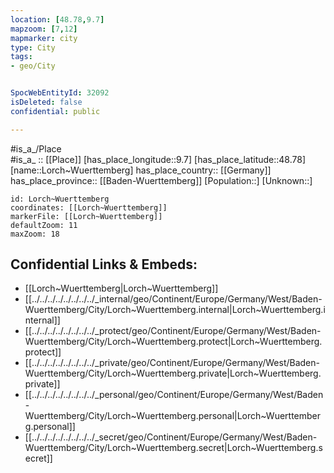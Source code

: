 ```yaml
---
location: [48.78,9.7] 
mapzoom: [7,12] 
mapmarker: city 
type: City
tags:
- geo/City


SpocWebEntityId: 32092
isDeleted: false
confidential: public

---
```

#is_a_/Place  
#is_a_ :: [[Place]] 
[has_place_longitude::9.7] 
[has_place_latitude::48.78] 
[name::Lorch~Wuerttemberg] 
has_place_country:: [[Germany]]  
has_place_province:: [[Baden-Wuerttemberg]] 
[Population::] 
[Unknown::] 


```leaflet
id: Lorch~Wuerttemberg
coordinates: [[Lorch~Wuerttemberg]] 
markerFile: [[Lorch~Wuerttemberg]] 
defaultZoom: 11 
maxZoom: 18
```


## Confidential Links & Embeds: 
- [[Lorch~Wuerttemberg|Lorch~Wuerttemberg]]  
- [[../../../../../../../../_internal/geo/Continent/Europe/Germany/West/Baden-Wuerttemberg/City/Lorch~Wuerttemberg.internal|Lorch~Wuerttemberg.internal]] 
- [[../../../../../../../../_protect/geo/Continent/Europe/Germany/West/Baden-Wuerttemberg/City/Lorch~Wuerttemberg.protect|Lorch~Wuerttemberg.protect]] 
- [[../../../../../../../../_private/geo/Continent/Europe/Germany/West/Baden-Wuerttemberg/City/Lorch~Wuerttemberg.private|Lorch~Wuerttemberg.private]] 
- [[../../../../../../../../_personal/geo/Continent/Europe/Germany/West/Baden-Wuerttemberg/City/Lorch~Wuerttemberg.personal|Lorch~Wuerttemberg.personal]] 
- [[../../../../../../../../_secret/geo/Continent/Europe/Germany/West/Baden-Wuerttemberg/City/Lorch~Wuerttemberg.secret|Lorch~Wuerttemberg.secret]] 
